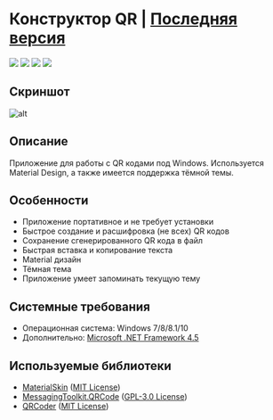 # Конструктор QR | [Последняя версия](https://github.com/Zalexanninev15/QR-Maker/releases/tag/1.3.0.2)

[![](https://img.shields.io/badge/platform-Windows-blue.svg)](https://github.com/Zalexanninev15/QR-Maker)
[![](https://img.shields.io/github/v/release/Zalexanninev15/QR-Maker)](https://github.com/Zalexanninev15/QR-Maker/releases/latest)
[![](https://img.shields.io/github/downloads/Zalexanninev15/QR-Maker/total.svg)](https://github.com/Zalexanninev15/QR-Maker/releases)
[![](https://img.shields.io/badge/license-MIT-blue.svg)](LICENSE)

## Скриншот
![alt](https://i.imgur.com/MJPtUVg.jpg)

## Описание
Приложение для работы с QR кодами под Windows. Используется Material Design, а также имеется поддержка тёмной темы.

## Особенности
* Приложение портативное и не требует установки
* Быстрое создание и расшифровка (не всех) QR кодов
* Сохранение сгенерированного QR кода в файл
* Быстрая вставка и копирование текста
* Material дизайн
* Тёмная тема
* Приложение умеет запоминать текущую тему

## Системные требования
* Операционная система: Windows 7/8/8.1/10
* Дополнительно: [Microsoft .NET Framework 4.5](https://www.microsoft.com/ru-ru/download/details.aspx?id=30653)

## Используемые библиотеки 
* [MaterialSkin](https://github.com/IgnaceMaes/MaterialSkin) ([MIT License](https://github.com/IgnaceMaes/MaterialSkin/blob/master/LICENSE))
* [MessagingToolkit.QRCode](https://www.nuget.org/packages/MessagingToolkit.QRCode/) ([GPL-3.0 License](http://www.gnu.org/licenses/gpl-3.0.html))
* [QRCoder](https://github.com/codebude/QRCoder) ([MIT License](https://github.com/codebude/QRCoder/blob/master/LICENSE.txt))
